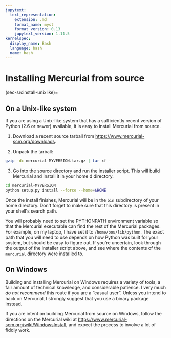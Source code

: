 ```yaml
---
jupytext:
  text_representation:
    extension: .md
    format_name: myst
    format_version: 0.13
    jupytext_version: 1.11.5
kernelspec:
  display_name: Bash
  language: bash
  name: bash
---
```


# Installing Mercurial from source

(sec-srcinstall-unixlike)=

## On a Unix-like system

If you are using a Unix-like system that has a sufficiently recent version of
Python (2.6 or newer) available, it is easy to install Mercurial from source.

1. Download a recent source tarball from
   <https://www.mercurial-scm.org/downloads>.

2. Unpack the tarball:

```sh
gzip -dc mercurial-MYVERSION.tar.gz | tar xf -
```

3. Go into the source directory and run the installer script. This will build
   Mercurial and install it in your home d directory.

```sh
cd mercurial-MYVERSION
python setup.py install --force --home=$HOME
```

Once the install finishes, Mercurial will be in the `bin` subdirectory of your
home directory. Don't forget to make sure that this directory is present in your
shell's search path.

You will probably need to set the PYTHONPATH environment variable so that the
Mercurial executable can find the rest of the Mercurial packages. For example, on
my laptop, I have set it to `/home/bos/lib/python`. The exact path that you will
need to use depends on how Python was built for your system, but should be easy to
figure out. If you're uncertain, look through the output of the installer script
above, and see where the contents of the `mercurial` directory were installed to.

## On Windows

Building and installing Mercurial on Windows requires a variety of tools, a fair
amount of technical knowledge, and considerable patience. I very much *do not
recommend* this route if you are a “casual user”. Unless you intend to hack on
Mercurial, I strongly suggest that you use a binary package instead.

If you are intent on building Mercurial from source on Windows, follow the
directions on the Mercurial wiki at
<https://www.mercurial-scm.org/wiki/WindowsInstall>, and expect the process to
involve a lot of fiddly work.
